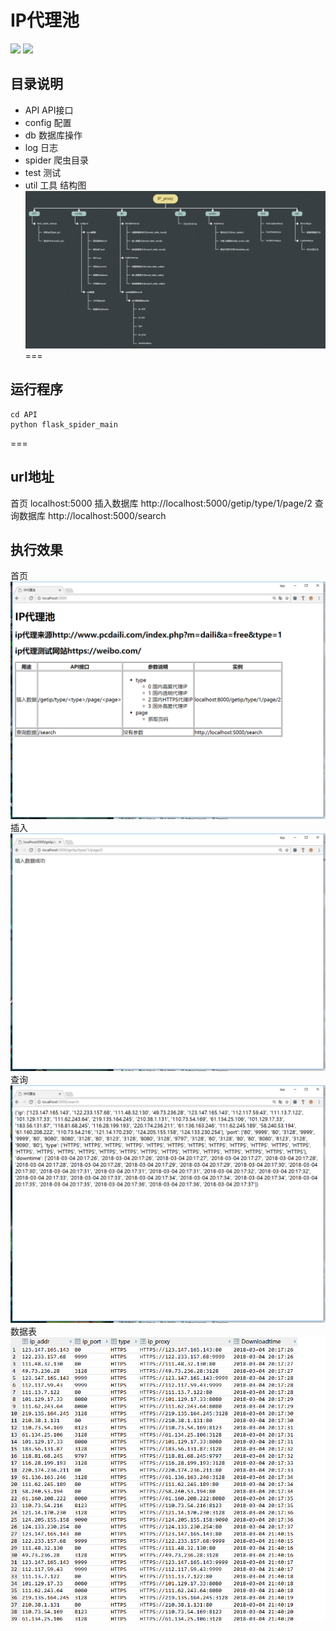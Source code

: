 IP代理池
===

[![](https://img.shields.io/badge/Powered%20by-@huifer-green.svg)](https://wt1187982580.github.io/about/)
[![](https://img.shields.io/badge/language-Python-green.svg)](https://github.com/wt1187982580/IP_proxy)
## 目录说明
- API     API接口
- config   配置
- db      数据库操作
- log     日志
- spider  爬虫目录
- test    测试
- util    工具
结构图
![结构图](pic/IP_proxy.png)
===
## 运行程序
```shell
cd API
python flask_spider_main
```
===
## url地址
首页    localhost:5000
插入数据库   http://localhost:5000/getip/type/1/page/2
查询数据库   http://localhost:5000/search

## 执行效果
首页
![首页](pic/index.png)
插入
![插入](pic/insert.png)
查询
![查询](pic/search.png)
数据表
![数据表](pic/数据库表.png)
